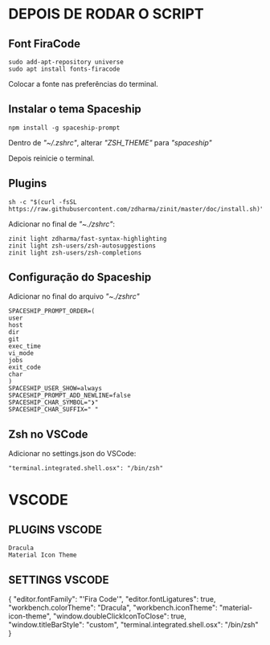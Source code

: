 # DEPOIS DE RODAR O SCRIPT

## Font FiraCode

    sudo add-apt-repository universe
    sudo apt install fonts-firacode

Colocar a fonte nas preferências do terminal.

## Instalar o tema Spaceship

    npm install -g spaceship-prompt

Dentro de *"~/.zshrc"*, alterar *"ZSH_THEME"* para *"spaceship"*

Depois reinicie o terminal.

## Plugins

    sh -c "$(curl -fsSL https://raw.githubusercontent.com/zdharma/zinit/master/doc/install.sh)"

Adicionar no final de *"~./zshrc"*:

    zinit light zdharma/fast-syntax-highlighting
    zinit light zsh-users/zsh-autosuggestions
    zinit light zsh-users/zsh-completions

## Configuração do Spaceship

Adicionar no final do arquivo *"~./zshrc"*

    SPACESHIP_PROMPT_ORDER=(
    user          
    host          
    dir           
    git           
    exec_time     
    vi_mode       
    jobs          
    exit_code     
    char          
    )
    SPACESHIP_USER_SHOW=always
    SPACESHIP_PROMPT_ADD_NEWLINE=false
    SPACESHIP_CHAR_SYMBOL="❯"
    SPACESHIP_CHAR_SUFFIX=" "


## Zsh no VSCode
Adicionar no settings.json do VSCode:

    "terminal.integrated.shell.osx": "/bin/zsh"

# VSCODE

## PLUGINS VSCODE

    Dracula
    Material Icon Theme

## SETTINGS VSCODE

{
    "editor.fontFamily": "'Fira Code'",
    "editor.fontLigatures": true,
    "workbench.colorTheme": "Dracula",
    "workbench.iconTheme": "material-icon-theme",
    "window.doubleClickIconToClose": true,
    "window.titleBarStyle": "custom",
    "terminal.integrated.shell.osx": "/bin/zsh"
}

